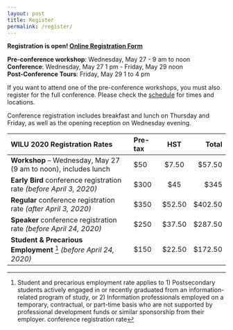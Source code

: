 ```yaml
---
layout: post
title: Register
permalink: /register/
---
```

**Registration is open! [Online Registration Form](https://registration.dal.ca/WILU2020)**

**Pre-conference workshop**: Wednesday, May 27 - 9 am to noon  
**Conference**: Wednesday, May 27 1 pm - Friday, May 29 noon  
**Post-Conference Tours**: Friday, May 29 1 to 4 pm

If you want to attend one of the pre-conference workshops, you must also register for the full conference. Please check the [schedule](/program/schedule) for times and locations.

Conference registration includes breakfast and lunch on Thursday and Friday, as well as the opening reception on Wednesday evening.

| WILU 2020 Registration Rates | Pre-tax  | HST | Total |
|:--|:--|:--:|--:|
| **Workshop** – Wednesday, May 27 (9 am to noon), includes lunch | $50 | $7.50 | $57.50 |
| **Early Bird** conference registration rate *(before April 3, 2020)* | $300 | $45 | $345 |
| **Regular** conference registration rate *(after April 3, 2020)* | $350  | $52.50 | $402.50 |
| **Speaker** conference registration rate *(before April 24, 2020)* | $250 | $37.50 | $287.50 |
| **Student & Precarious Employment** [^1] *(before April 24, 2020)* | $150  | $22.50  | $172.50 |

[^1]: Student and precarious employment rate applies to 1) Postsecondary students actively engaged in or recently graduated from an information-related program of study, or 2) Information professionals employed on a temporary, contractual, or part-time basis who are not supported by professional development funds or similar sponsorship from their employer. conference registration rate
